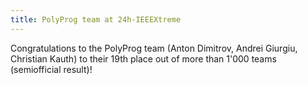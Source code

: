 ```yaml
---
title: PolyProg team at 24h-IEEEXtreme
---
```


Congratulations to the PolyProg team (Anton Dimitrov, Andrei Giurgiu, Christian Kauth) to their 19th place out of more than 1'000 teams (semiofficial result)!
